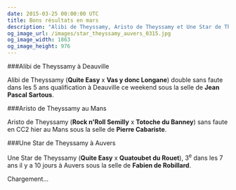 ```yaml
---
date: 2015-03-25 00:00:00 UTC
title: Bons résultats en mars
description: "Alibi de Theyssamy, Aristo de Theyssamy et Une Star de Theyssamy ont fourni de bons résultats ce mois ci."
og_image_url: /images/star_theyssamy_auvers_0315.jpg
og_image_width: 1863
og_image_height: 976
---
```


###Alibi de Theyssamy à Deauville

Alibi de Theyssamy (**Quite Easy** x **Vas y donc Longane**) double sans faute dans les 5 ans qualification à Deauville ce weekend sous la selle de **Jean Pascal Sartous**.

###Aristo de Theyssamy au Mans

Aristo de Theyssamy (**Rock n'Roll Semilly** x **Totoche du Banney**) sans faute en CC2 hier au Mans sous la selle de **Pierre Cabariste**.

###Une Star de Theyssamy à Auvers

Une Star de Theyssamy (**Quite Easy** x **Quatoubet du Rouet**), 3<sup>e</sup> dans les 7 ans il y a 10 jours à Auvers sous la selle de **Fabien de Robillard**.

<div class="lazyYT" data-youtube-id="yYfpgtQrg3Q" data-ratio="16:9">Chargement...</div>
